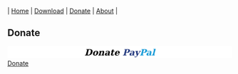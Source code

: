 | [Home](https://github.com/cutefish-ubuntu) | [Download](https://github.com/cutefish-ubuntu/cutefish-ubuntu/blob/master/Download.md) | [Donate](https://github.com/cutefish-ubuntu/cutefish-ubuntu/blob/master/Donate.md) | [About](https://github.com/cutefish-ubuntu/cutefish-ubuntu/blob/master/About.md) |

## Donate

![enter image description here](https://raw.githubusercontent.com/cutefish-ubuntu/cutefish-ubuntu/master/img/Donate-PayPal.png)
[Donate](https://www.paypal.com/donate?hosted_button_id=S7WAC4BVRUAFJ)
